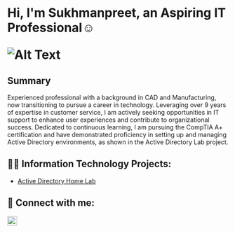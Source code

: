<h1>Hi, I'm Sukhmanpreet, an Aspiring IT Professional☺

![Alt Text](https://camo.githubusercontent.com/d26893d99fe76f99fcf7d36e586ad8a0133c131fd4b101fe56494105b4238549/68747470733a2f2f6d656469612e67697068792e636f6d2f6d656469612f645765734263544c61766b5a754733354d492f67697068792e676966)

<h2>Summary</h2>

Experienced professional with a background in CAD and Manufacturing, now transitioning to pursue a career in technology. Leveraging over 9 years of expertise in customer service, I am actively seeking opportunities in IT support to enhance user experiences and contribute to organizational success. Dedicated to continuous learning, I am pursuing the CompTIA A+ certification and have demonstrated proficiency in setting up and managing Active Directory environments, as shown in the Active Directory Lab project.

<h2>👨‍💻 Information Technology Projects:</h2>

  - [Active Directory Home Lab](https://github.com/ssidhu1994/Active-Directory-Home-Lab)

<h2> 🤳 Connect with me:</h2>

[<img align="left" alt="SukhmanpreetSidhu | LinkedIn" width="22px" src="https://cdn.jsdelivr.net/npm/simple-icons@v3/icons/linkedin.svg" />][linkedin]

[linkedin]: https://www.linkedin.com/in/sukhmanpreet-singh-sidhu/


